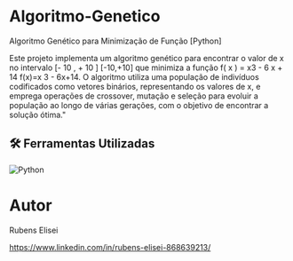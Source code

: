 # Algoritmo-Genetico
Algoritmo Genético para Minimização de Função [Python]

Este projeto implementa um algoritmo genético para encontrar o valor de x no intervalo [- 10 , + 10 ] [-10,+10] que minimiza a função f( x ) = x3 - 6 x + 14 f(x)=x 3 - 6x+14. 
O algoritmo utiliza uma população de indivíduos codificados como vetores binários, representando os valores de x, e emprega operações de crossover, mutação e seleção para evoluir a população ao longo de várias gerações, com o objetivo de encontrar a solução ótima."

## 🛠 Ferramentas Utilizadas
![Python](https://img.shields.io/badge/-Python-05122A?style=flat&logo=python)&nbsp;


# Autor

Rubens Elisei

https://www.linkedin.com/in/rubens-elisei-868639213/
